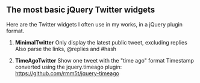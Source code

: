 ## The most basic jQuery Twitter widgets ##

Here are the Twitter widgets I often use in my works, in a jQuery plugin format.

1. **MinimalTwitter**
Only display the latest public tweet, excluding replies
Also parse the links, @replies and #hash

2. **TimeAgoTwitter**
Show one tweet with the "time ago" format
Timestamp converted using the jquery.timeago plugin: https://github.com/rmm5t/jquery-timeago